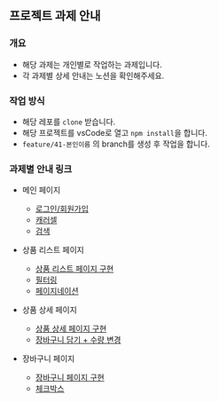 ## 프로젝트 과제 안내

### 개요
- 해당 과제는 개인별로 작업하는 과제입니다.
- 각 과제별 상세 안내는 노션을 확인해주세요.

### 작업 방식
- 해당 레포를 `clone` 받습니다.
- 해당 프로젝트를 vsCode로 열고 `npm install`을 합니다.
- `feature/41-본인이름` 의 branch를 생성 후 작업을 합니다.

### 과제별 안내 링크
- 메인 페이지
  - [로그인/회원가입](https://wecode.notion.site/41731f63832f41ad84a6857c595b9fb3)
  - [캐러셀](https://wecode.notion.site/0b703a5dee1e46d1bb42b6c42606d727)
  - [검색](https://wecode.notion.site/daed2b8de8574c0e988fc16181a4f57e)
  
- 상품 리스트 페이지
  - [상품 리스트 페이지 구현](https://wecode.notion.site/7b36ea985f934231ab1ebb0a71223305)
  - [필터링](https://wecode.notion.site/e2ed9861fa1e4127b49c52b9682ea15e)
  - [페이지네이션](https://wecode.notion.site/30b43d8f2daa46ada4012df8e4634a34)
  
- 상품 상세 페이지
  - [상품 상세 페이지 구현](https://wecode.notion.site/8c4152288cd94f7fa7f4a7aab1521f6a)
  - [장바구니 담기 + 수량 변경](https://wecode.notion.site/041db5c752b74b7d84c100f5cf8dec71)
  
- 장바구니 페이지
  - [장바구니 페이지 구현](https://wecode.notion.site/123b627ea9e44b31a897dde83d837699)
  - [체크박스](https://wecode.notion.site/ac3e7faf3b9447d99895a6cadcb8b438)

